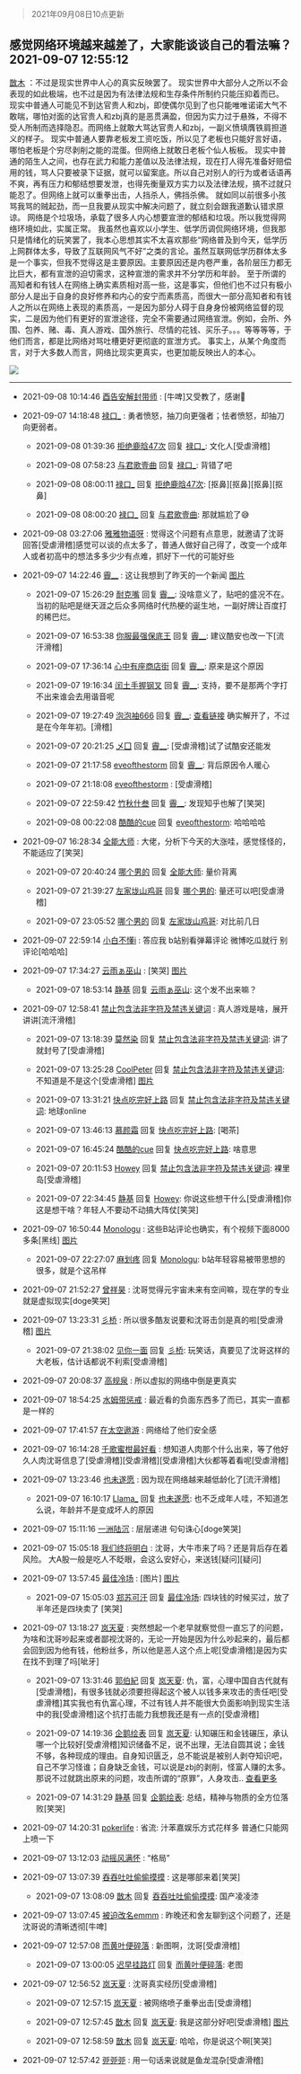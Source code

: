 > 2021年09月08日10点更新
<link rel="stylesheet" href="https://cdn.jsdelivr.net/gh/taotie6/sampleJSON@main/css/photo_show.css">
<meta name="referrer" content="no-referrer" />


 ## 感觉网络环境越来越差了，大家能谈谈自己的看法嘛？ 2021-09-07 12:55:12

 [㪚木](https://www.coolapk.com/feed/29822397?shareKey=ZWZhY2ZiNzdlNTM4NjEzNmYxZmM~) ：不过是现实世界中人心的真实反映罢了。
现实世界中大部分人之所以不会表现的如此极端，也不过是因为有法律法规和生存条件所制约只能压抑着而已。
现实中普通人可能见不到达官贵人和zbj，即使偶尔见到了也只能唯唯诺诺大气不敢喘，哪怕对面的达官贵人和zbj真的是恶贯满盈，但因为实力过于悬殊<!--break-->，不得不受人所制而选择隐忍。而网络上就敢大骂达官贵人和zbj，一副义愤填膺铁肩担道义的样子。
现实中普通人要靠老板发工资吃饭，所以见了老板也只能好言好语，哪怕老板是个穷尽剥削之能的混蛋。但网络上就敢日老板个仙人板板。
现实中普通的陌生人之间，也存在武力和能力差值以及法律法规，现在打人得先准备好赔偿用的钱，骂人只要被录下证据，就可以留案底。所以自己对别人的行为或者话语再不爽，再有压力和郁结想要发泄，也得先衡量双方实力以及法律法规，搞不过就只能忍了。但网络上就可以重拳出击，人挡杀人，佛挡杀佛。
就如同以前很多小孩骂我骂的贼起劲，而一旦我要从现实中解决问题了，就立刻会跟我道歉认错求原谅。
网络是个垃圾场，承载了很多人内心想要宣泄的郁结和垃圾。所以我觉得网络环境如此，实属正常。
我虽然也喜欢以小学生、低学历调侃网络环境，但我那只是情绪化的玩笑罢了，我本心思想其实不太喜欢那些“网络普及到今天，低学历上网群体太多，导致了互联网风气不好”之类的言论。虽然互联网低学历群体太多是一个事实，但我不觉得这是主要原因。主要原因还是内卷严重，各阶层压力都无比巨大，都有宣泄的迫切需求，这种宣泄的需求并不分学历和年龄。
至于所谓的高知者和有钱人在网络上确实素质相对高一些，这是事实，但他们也不过只有极小部分人是出于自身的良好修养和内心的安宁而素质高，而很大一部分高知者和有钱人之所以在网络上表现的素质高，一是因为部分人碍于自身身份被网络监督的现实，二是因为他们有更好的宣泄途径，完全不需要通过网络宣泄。例如，会所、外围、包养、赌、毒、真人游戏、国外旅行、尽情的花钱、买乐子。。。等等等等，于他们而言，都是比网络对骂吐槽更好更彻底的宣泄方式。
事实上，从某个角度而言，对于大多数人而言，网络比现实更真实，也更加能反映出人的本心。 

<div class="album">
<img class="img-item" src="http://image.coolapk.com/feed/2019/0507/23/1081091_4510_532@400x225.gif" />
</div>

 ------- 

- 2021-09-08 10:14:46 [酉告安解封带师](uid=1199540) : [牛啤]又受教了，感谢🙏 

- 2021-09-07 14:18:48 [禄口_](uid=1005884) : 勇者愤怒，抽刀向更强者；怯者愤怒，却抽刀向更弱者。 

    - 2021-09-08 01:39:36 [拒绝鹿晗47次](uid=2068290) 回复 [禄口_](uid=1005884): 文化人[受虐滑稽] 

    - 2021-09-08 07:58:23 [与君歌壹曲](uid=1115264) 回复 [禄口_](uid=1005884): 背错了吧 

    - 2021-09-08 08:00:11 [禄口_](uid=1005884) 回复 [拒绝鹿晗47次](uid=2068290): [抠鼻][抠鼻][抠鼻][抠鼻] 

    - 2021-09-08 08:00:20 [禄口_](uid=1005884) 回复 [与君歌壹曲](uid=1115264): 那就尴尬了😅 

- 2021-09-08 03:27:06 [雅雅物语呀](uid=3068793) : 觉得这个问题有点意思，就邀请了沈哥回答[受虐滑稽]感觉可以谈的点太多了，普通人做好自己得了，改变一个成年人或者初高中的想法多多少少有点难，抓好下一代的可能好些 

- 2021-09-07 14:22:46 [霽__](uid=2393793) : 这让我想到了昨天的一个新闻 [图片](http://image.coolapk.com/feed/2021/0907/14/2393793_5765_7174@828x1092.jpg)

    - 2021-09-07 15:26:29 [耐克嘴](uid=2731345) 回复 [霽__](uid=2393793): 没啥意义了，贴吧的盛况不在。当初的贴吧是继天涯之后众多网络时代热梗的诞生地，一副好牌让百度打的稀巴烂。 

    - 2021-09-07 16:53:38 [你服最强保底王](uid=3268736) 回复 [霽__](uid=2393793): 建议酷安也改一下[流汗滑稽] 

    - 2021-09-07 17:36:14 [心中有座商店街](uid=1636078) 回复 [霽__](uid=2393793): 原来是这个原因 

    - 2021-09-07 19:16:34 [闰土手握钢叉](uid=3177928) 回复 [霽__](uid=2393793): 支持，要不是那两个字打不出来谁会去用谐音呢 

    - 2021-09-07 19:27:49 [泡泡袖666](uid=2844894) 回复 [霽__](uid=2393793): <a class="feed-link-url" href="https://www.zhihu.com/question/485112106" title="https://www.zhihu.com/question/485112106" target="_blank" rel="nofollow">查看链接</a>
确实解开了，不过是在今年年初。[滑稽] 

    - 2021-09-07 20:21:25 [乄囗](uid=759206) 回复 [霽__](uid=2393793): [受虐滑稽]试了试酷安还能发 

    - 2021-09-07 21:17:58 [eveofthestorm](uid=1833393) 回复 [霽__](uid=2393793): 背后原因令人暖心 

    - 2021-09-07 21:18:08 [eveofthestorm](uid=1833393) : [受虐滑稽] 

    - 2021-09-07 22:59:42 [竹秋什叁](uid=2319428) 回复 [霽__](uid=2393793): 发现知乎也解了[笑哭] 

    - 2021-09-08 00:22:08 [酷酷的cue](uid=2882563) 回复 [eveofthestorm](uid=1833393): 哈哈哈哈 

- 2021-09-07 16:28:34 [全能大师](uid=470713) : 大佬，分析下今天的大涨哇，感觉怪怪的，不能适应了[笑哭] 

    - 2021-09-07 20:40:24 [哪个男的](uid=1057736) 回复 [全能大师](uid=470713): 量价背离 

    - 2021-09-07 21:39:27 [左家垅山鸡哥](uid=1933728) 回复 [哪个男的](uid=1057736): 量还可以吧[受虐滑稽] 

    - 2021-09-07 23:05:52 [哪个男的](uid=1057736) 回复 [左家垅山鸡哥](uid=1933728): 对比前几日 

- 2021-09-07 22:59:14 [小白不懂i](uid=11241714) : 答应我 b站别看弹幕评论 微博吃瓜就行 别评论[哈哈哈] 

- 2021-09-07 17:34:27 [云雨ぁ巫山](uid=12044741) : [笑哭] [图片](http://image.coolapk.com/feed/2021/0907/17/12044741_ffea6dd6_7157_6959@839x424.jpeg)

    - 2021-09-07 18:53:14 [静基](uid=1353091) 回复 [云雨ぁ巫山](uid=12044741): 这个发不出来嘛？ 

- 2021-09-07 12:58:41 [禁止包含法非字符及禁违关键词](uid=568901) : 真人游戏是啥，展开讲讲[流汗滑稽] 

    - 2021-09-07 13:18:39 [莫然染](uid=704691) 回复 [禁止包含法非字符及禁违关键词](uid=568901): 讲了就封号了[受虐滑稽] 

    - 2021-09-07 13:25:28 [CoolPeter](uid=1437066) 回复 [禁止包含法非字符及禁违关键词](uid=568901): 不知道是不是这个[受虐滑稽] [图片](http://image.coolapk.com/feed/2021/0907/13/1437066_e0379558_2327_4037@1080x1293.jpeg)

    - 2021-09-07 13:31:21 [快点吃完好上路](uid=2452073) 回复 [禁止包含法非字符及禁违关键词](uid=568901): 地球online 

    - 2021-09-07 13:46:13 [慕颜霜](uid=3801065) 回复 [快点吃完好上路](uid=2452073): [喝茶] 

    - 2021-09-07 16:45:24 [酷酷的cue](uid=2882563) 回复 [快点吃完好上路](uid=2452073): 啥意思 

    - 2021-09-07 20:11:53 [Howey](uid=2814167) 回复 [禁止包含法非字符及禁违关键词](uid=568901): 裸里岛[受虐滑稽] 

    - 2021-09-07 22:34:45 [静基](uid=1353091) 回复 [Howey](uid=2814167): 你说这些想干什么[受虐滑稽]你这是想干啥？年轻人不要动不动搞大阵仗[笑哭] 

- 2021-09-07 16:50:44 [Monologu](uid=1324930) : 这些B站评论也确实，有个视频下面8000多条[黑线] [图片](http://image.coolapk.com/feed/2021/0907/16/1324930_4643_8655@828x1792.jpg)

    - 2021-09-07 22:27:07 [麻划疼](uid=1753821) 回复 [Monologu](uid=1324930): b站年轻容易被带思想的很多，就是个这吊样 

- 2021-09-07 21:52:27 [曾祥昊](uid=6695078) : 沈哥觉得元宇宙未来有空间嘛，现在学的专业就是虚拟现实[doge笑哭] 

- 2021-09-07 13:23:31 [彡桥](uid=3740933) : 所以很多酷友说要和沈哥击剑是真的啦[受虐滑稽] [图片](http://image.coolapk.com/feed/2021/0907/13/3740933_62b6bdfe_2209_8583@1379x234.jpeg)

    - 2021-09-07 21:38:02 [见你一面](uid=598942) 回复 [彡桥](uid=3740933): 玩笑话，真要见了沈哥这样的大老板，估计话都说不利索[受虐滑稽] 

- 2021-09-07 20:08:37 [高规泉](uid=1123484) : 所以虚拟的网络中倒是更真实 

- 2021-09-07 18:54:25 [水姆带惩戒](uid=13282831) : 最近看的负面东西多了而已，其实一直都是一样的 

- 2021-09-07 17:41:57 [在太空遨游](uid=1105791) : 网络给了他们安全感 

- 2021-09-07 16:14:28 [千歌蜜柑最好看](uid=1256624) : 想知道人肉那个什么出来，等了他好久人肉沈哥信息了[受虐滑稽][受虐滑稽][受虐滑稽]大伙都等着看呢[受虐滑稽] 

- 2021-09-07 13:23:46 [也未遂愿](uid=3056500) : 因为现在网络越来越低龄化了[流汗滑稽] 

    - 2021-09-07 16:10:17 [Llama_](uid=1162575) 回复 [也未遂愿](uid=3056500): 也不乏成年人哇，不知道怎么说，年龄并不是变成坏人的原因 

- 2021-09-07 15:11:16 [一洲陆沉](uid=889471) : 层层递进 句句诛心[doge笑哭] 

- 2021-09-07 15:05:18 [我们终将明白](uid=3083973) : 沈哥，大牛市来了吗？还是背后存在着风险。
大A股一般是吃人不眨眼，会这么安好心，来送钱[疑问][疑问] 

- 2021-09-07 13:57:45 [最佳冷场](uid=1721756) : [图片] [图片](http://image.coolapk.com/feed/2021/0907/13/1721756_4ed9c95f_4264_3063@1440x3120.jpeg)

    - 2021-09-07 15:05:03 [郑苏可汗](uid=678781) 回复 [最佳冷场](uid=1721756): 四块钱的时候买过，放了半年还是四块卖了 [笑哭] 

- 2021-09-07 13:18:27 [岚天夏](uid=1974131) : 突然想起一个老早就察觉但一直忘了的问题，
为啥和沈哥吵起来或者鄙视沈哥的，无论一开始是因为什么吵起来的，最后都会回到因为他有钱，他粉丝多，所以他是恶人这个点上呢[受虐滑稽]是因为实在找不到理了吗[呲牙] 

    - 2021-09-07 13:31:46 [郭伯紀](uid=2859803) 回复 [岚天夏](uid=1974131): 仇，富，心理中国自古代就有[受虐滑稽]，有很多钱就必须要担得起这个被人以钱多来攻击的责任吧[受虐滑稽]其实我也有仇富心理，不过有钱人并不能很大负面影响到现实生活中的我[受虐滑稽]这个抗打击能力我想我还是有一点的[受虐滑稽] 

    - 2021-09-07 14:19:36 [企鹅绘表](uid=788546) 回复 [岚天夏](uid=1974131): 认知碾压和金钱碾压，承认哪一个比较好[受虐滑稽]知识储备不足，说不出理，无法自圆其说；金钱不够，各种现成的理由。自身知识匮乏，总不能说是被别人剥夺知识吧，自己不学习怪谁；自身缺乏金钱，可以说是zbj的剥削，怪富人赚的太多。那说不过就跳出原来的问题，攻击所谓的“原罪”，人身攻击.. <a href="/feed/replyList?id=229630990">查看更多</a> 

    - 2021-09-07 14:31:29 [静基](uid=1353091) 回复 [企鹅绘表](uid=788546): 总结，精神与物质的全方位落败[笑哭] 

- 2021-09-07 14:20:31 [pokerlife](uid=575409) : 省流:
汁苯嘉娱乐方式花样多
普通仁只能网上喷一下 

- 2021-09-07 13:12:03 [动摇风满怀](uid=2908614) : “格局” 

- 2021-09-07 13:07:39 [吞吞吐吐偷偷摸摸](uid=4177414) : 这是哪部来着[笑哭] 

    - 2021-09-07 13:08:09 [㪚木](uid=1081091) 回复 [吞吞吐吐偷偷摸摸](uid=4177414): 国产凌凌漆 

- 2021-09-07 13:07:45 [被迫改名emmm](uid=3302275) : 昨晚还和舍友聊到这个问题了，还是沈哥说的清晰透彻[牛啤] 

- 2021-09-07 12:57:08 [而黄叶便碎落](uid=2845514) : 新图啊，沈哥[受虐滑稽] 

    - 2021-09-07 13:00:05 [迟早挂路灯](uid=874366) 回复 [而黄叶便碎落](uid=2845514): 老图 

- 2021-09-07 12:56:52 [岚天夏](uid=1974131) : 沈哥真实经历[受虐滑稽] 

    - 2021-09-07 12:57:15 [岚天夏](uid=1974131) : 被网络喷子重拳出击[受虐滑稽] 

    - 2021-09-07 12:57:45 [㪚木](uid=1081091) 回复 [岚天夏](uid=1974131): 我是这部分好吧[受虐滑稽] [图片](http://image.coolapk.com/feed/2021/0907/12/1081091_298deaf9_0664_2432@1080x222.jpeg)

    - 2021-09-07 12:58:59 [㪚木](uid=1081091) 回复 [岚天夏](uid=1974131): 哈哈，你是说这个啊[笑哭] 

- 2021-09-07 12:57:42 [戼戼戼](uid=4044548) : 用一句话来说就是鱼龙混杂[受虐滑稽] 

